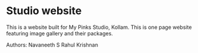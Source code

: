 # Studio website
This is a website built for My Pinks Studio, Kollam. This is one page website featuring image gallery and their packages.

Authors:
Navaneeth S
Rahul Krishnan
